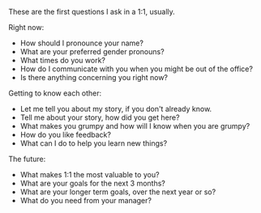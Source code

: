 These are the first questions I ask in a 1:1, usually.

Right now:

- How should I pronounce your name?
- What are your preferred gender pronouns?
- What times do you work?
- How do I communicate with you when you might be out of the office?
- Is there anything concerning you right now?

Getting to know each other:

- Let me tell you about my story, if you don't already know.
- Tell me about your story, how did you get here?
- What makes you grumpy and how will I know when you are grumpy?
- How do you like feedback?
- What can I do to help you learn new things?

The future:

- What makes 1:1 the most valuable to you?
- What are your goals for the next 3 months?
- What are your longer term goals, over the next year or so?
- What do you need from your manager?
